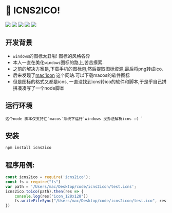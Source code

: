# 🚀 ICNS2ICO!

<div>
  <img src="https://img.shields.io/badge/language-javascript-4bc51d.svg">
  <img src="https://travis-ci.org/boennemann/badges.svg?branch=master">
  <img src="https://img.shields.io/github/issues/fengtianxi001/ICNS2ICO">
  <img src="https://img.shields.io/github/forks/fengtianxi001/ICNS2ICO">
  <img src="https://img.shields.io/github/stars/fengtianxi001/ICNS2ICO">
</div>

## 开发背景

- `windows`的图标太丑啦! 图标的风格各异
- 本人一直在美化`windows`图标的路上,苦苦摸索.
- 之前的解决方案是,下载手机的图标包,然后提取图标资源,最后将png转成ico.
- 后来发现了[mac'icon](https://macosicons.com/) 这个网站.可以下载macos的软件图标
- 但是图标的格式又都是icns, 一直没找到icns转ico的软件和脚本,于是乎自己拼拼凑凑写了一个node脚本


## 运行环境
    这个node 脚本仅支持在`macos`系统下运行`windows 没办法解析icns :( `

## 安装

```bash
npm install icns2ico
```

## 程序用例:

```js
const icns2ico = require('icns2ico');
const fs = require("fs")
var path = '/Users/mac/Desktop/code/icns2icon/test.icns';
icns2ico.toico(path).then(res => {
    console.log(res["icon_128x128"])
    fs.writeFileSync("/Users/mac/Desktop/code/icns2icon/test.ico", res["icon_128x128"])
})
```

